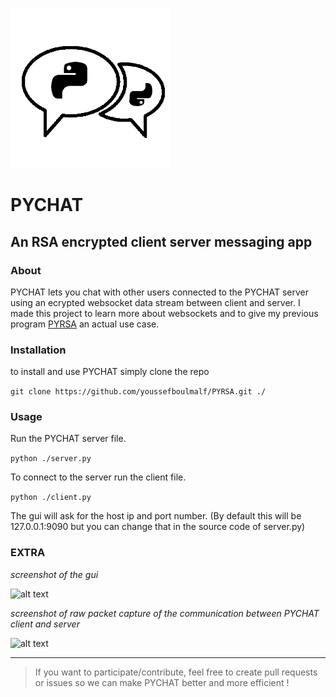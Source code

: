 ![alt text](images/pychatlogo.png?raw=true "PYCHAT")

# PYCHAT #
## An RSA encrypted client server messaging app ##

### About ###

PYCHAT lets you chat with other users connected to the PYCHAT server using an ecrypted websocket data stream between client and server. I made this project to learn more about websockets and to give my previous program  [PYRSA](https://github.com/youssefboulmalf/PYRSA "PYRSA") an actual use case.


### Installation ###

to install and use PYCHAT simply clone the repo

```git clone https://github.com/youssefboulmalf/PYRSA.git ./ ```

### Usage ###

Run the PYCHAT server file.

```python ./server.py ```

To connect to the server run the client file.

```python ./client.py```

The gui will ask for the host ip and port number.
(By default this will be 127.0.0.1:9090 but you can change that in the source code of server.py)

### EXTRA ###
*screenshot of the gui*

![alt text](images/chatting.jpg?raw=true "chatting")

*screenshot of raw packet capture of the communication between PYCHAT client and server*

![alt text](images/data.jpg?raw=true "data")


- - -

> If you want to participate/contribute, feel free to create pull requests or issues so we can make PYCHAT better and more efficient !

